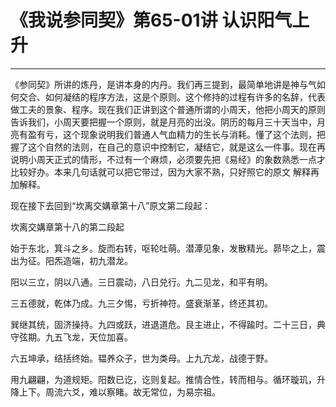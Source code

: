 # 《我说参同契》第65-01讲 认识阳气上升

------

《参同契》所讲的炼丹，是讲本身的内丹。我们再三提到，最简单地讲是神与气如何交合、如何凝结的程序方法，这是个原则。这个修持的过程有许多的名辞，代表做工夫的景象、程序。现在我们正讲到这个普通所谓的小周天，他把小周天的原则告诉我们，小周天要把握一个原则，就是月亮的出没。阴历的每月三十天当中，月亮有盈有亏，这个现象说明我们普通人气血精力的生长与消耗。懂了这个法则，把握了这个自然的法则，在自己的意识中控制它，凝结它，就是这么一件事。现在再说明小周天正式的情形，不过有一个麻烦，必须要先把《易经》的象数熟悉一点才比较好办。本来几句话就可以把它带过，因为大家不熟，只好照它的原文 解释再加解释。

现在接下去回到“坎离交媾章第十八”原文第二段起：

坎离交媾章第十八的第二段起

始于东北，箕斗之乡。旋而右转，呕轮吐萌。潜潭见象，发散精光。昴毕之上，震出为征。阳炁造端，初九潜龙。

阳以三立，阴以八通。三日震动，八日兑行。九二见龙，和平有明。

三五德就，乾体乃成。九三夕惕，亏折神符。盛衰渐革，终还其初。

巽继其统，固济操持。九四或跃，进退道危。艮主进止，不得踰时。二十三日，典守弦期。九五飞龙，天位加喜。

六五坤承，结括终始。韫养众子，世为类母。上九亢龙，战德于野。

用九翩翩，为道规矩。阳数已讫，讫则复起。推情合性，转而相与。循环璇玑，升降上下。周流六爻，难以察睹。故无常位，为易宗祖。
